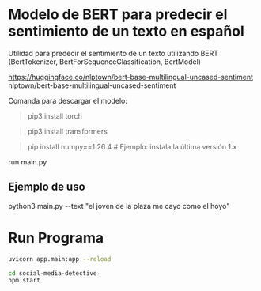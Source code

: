 # Modelo de BERT para predecir el sentimiento de un texto en español

Utilidad para predecir el sentimiento de un texto utilizando BERT (BertTokenizer, BertForSequenceClassification, BertModel)

https://huggingface.co/nlptown/bert-base-multilingual-uncased-sentiment
nlptown/bert-base-multilingual-uncased-sentiment

Comanda para descargar el modelo:

> pip3 install torch

> pip3 install transformers

> pip install numpy==1.26.4  # Ejemplo: instala la última versión 1.x

run main.py

## Ejemplo de uso   
python3 main.py --text "el joven de la plaza me cayo como el hoyo"


# Run Programa

``` bash
uvicorn app.main:app --reload
``` 

``` bash
cd social-media-detective
npm start
```